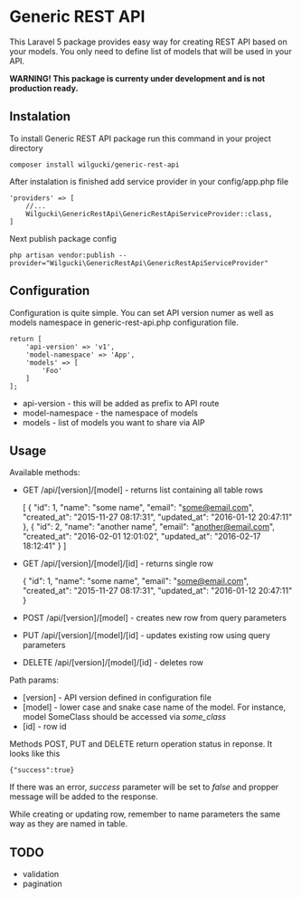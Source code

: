 # Generic REST API

This Laravel 5 package provides easy way for creating REST API based on your models.
You only need to define list of models that will be used in your API.

**WARNING! This package is currenty under development and is not production ready.**

## Instalation

To install Generic REST API package run this command in your project directory

    composer install wilgucki/generic-rest-api

After instalation is finished add service provider in your config/app.php file

    'providers' => [
        //... 
        Wilgucki\GenericRestApi\GenericRestApiServiceProvider::class,
    ]

Next publish package config

    php artisan vendor:publish --provider="Wilgucki\GenericRestApi\GenericRestApiServiceProvider"

## Configuration

Configuration is quite simple. You can set API version numer as well as models
namespace in generic-rest-api.php configuration file.

    return [
        'api-version' => 'v1',
        'model-namespace' => 'App',
        'models' => [
            'Foo'
        ]
    ];

- api-version - this will be added as prefix to API route
- model-namespace - the namespace of models
- models - list of models you want to share via AIP

## Usage

Available methods:

- GET /api/[version]/[model] - returns list containing all table rows


    [
      {
        "id": 1,
        "name": "some name",
        "email": "some@email.com",
        "created_at": "2015-11-27 08:17:31",
        "updated_at": "2016-01-12 20:47:11"
      },
      {
        "id": 2,
        "name": "another name",
        "email": "another@email.com",
        "created_at": "2016-02-01 12:01:02",
        "updated_at": "2016-02-17 18:12:41"
      }
    ]


- GET /api/[version]/[model]/[id] - returns single row


    {
        "id": 1,
        "name": "some name",
        "email": "some@email.com",
        "created_at": "2015-11-27 08:17:31",
        "updated_at": "2016-01-12 20:47:11"
    }


- POST /api/[version]/[model] - creates new row from query parameters
- PUT /api/[version]/[model]/[id] - updates existing row using query parameters
- DELETE /api/[version]/[model]/[id] - deletes row

Path params:

- [version] - API version defined in configuration file
- [model] - lower case and snake case name of the model. For instance, model SomeClass should be accessed via _some_class_
- [id] - row id

Methods POST, PUT and DELETE return operation status in reponse. It looks like this

    {"success":true}
    
If there was an error, _success_ parameter will be set to _false_ and propper message will be added to the response.

While creating or updating row, remember to name parameters the same way as they are named in table.

## TODO

- validation
- pagination
